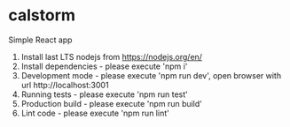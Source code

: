 # calstorm
Simple React app
  1. Install last LTS nodejs from https://nodejs.org/en/
  2. Install dependencies - please execute 'npm i'
  3. Development mode - please execute 'npm run dev', open browser with url http://localhost:3001
  4. Running tests - please execute 'npm run test'
  5. Production build - please execute 'npm run build'
  6. Lint code - please execute 'npm run lint'
